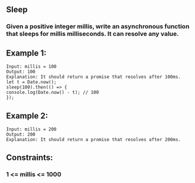 ## Sleep

### Given a positive integer millis, write an asynchronous function that sleeps for millis milliseconds. It can resolve any value.

## Example 1:

```node
Input: millis = 100
Output: 100
Explanation: It should return a promise that resolves after 100ms.
let t = Date.now();
sleep(100).then(() => {
console.log(Date.now() - t); // 100
});
```

## Example 2:

```node
Input: millis = 200
Output: 200
Explanation: It should return a promise that resolves after 200ms.
```

## Constraints:

### 1 <= millis <= 1000
